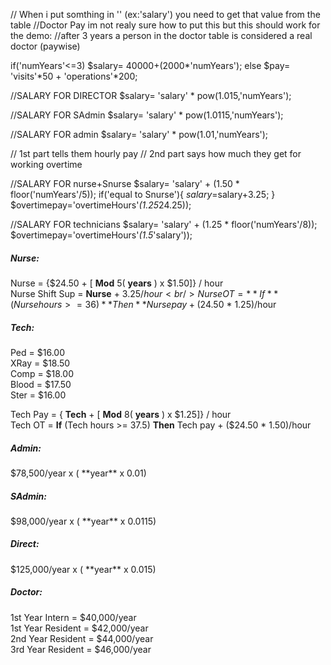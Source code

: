 
// When i put somthing in '' (ex:'salary') you need to get that value from the table
//Doctor Pay im not realy sure how to put this but this should work for the demo:
//after 3 years a person in the doctor table is considered a real doctor (paywise)

if('numYears'<=3)
	$salary= 40000+(2000*'numYears');
else
	$pay= 'visits'*50 + 'operations'*200;


//SALARY FOR DIRECTOR
$salary= 'salary' * pow(1.015,'numYears');

//SALARY FOR SAdmin
$salary= 'salary' * pow(1.0115,'numYears');

//SALARY FOR admin
$salary= 'salary' * pow(1.01,'numYears');

// 1st part tells them hourly pay 
// 2nd part says how much they get for working overtime

//SALARY FOR nurse+Snurse
$salary= 'salary' + (1.50 * floor('numYears'/5));
if('equal to Snurse'){
	$salary=$salary+3.25;
}
$overtimepay='overtimeHours'*(1.25*24.25));

//SALARY FOR technicians
$salary= 'salary' + (1.25 * floor('numYears'/8));
$overtimepay='overtimeHours'*(1.5*'salary'));





<h5>Nurse:</h5>

Nurse = {$24.50 + [ **Mod** 5( **years** ) x $1.50]} / hour<br/>
Nurse Shift Sup = **Nurse** + $3.25/hour<br/>
Nurse OT = **If** (Nurse hours >= 36) **Then** Nurse pay + ($24.50 * 1.25)/hour<br/>


<h5>Tech:</h5>
Ped = $16.00<br/>
XRay = $18.50<br/>
Comp = $18.00<br/>
Blood = $17.50<br/>
Ster = $16.00<br/>
 	   
Tech Pay = { **Tech** + [ **Mod** 8( **years** ) x $1.25]} / hour<br/>
Tech OT = **If** (Tech hours >= 37.5) **Then** Tech pay + ($24.50 * 1.50)/hour<br/>

<h5>Admin:</h5>
$78,500/year x ( **year** x 0.01)<br/>

<h5>SAdmin:</h5>
$98,000/year x ( **year** x 0.0115)<br/>

<h5>Direct:</h5>
$125,000/year x ( **year** x 0.015)<br/>

<h5>Doctor:</h5>
1st Year Intern = $40,000/year<br/>
1st Year Resident = $42,000/year<br/>
2nd Year Resident = $44,000/year<br/>
3rd Year Resident = $46,000/year<br/>